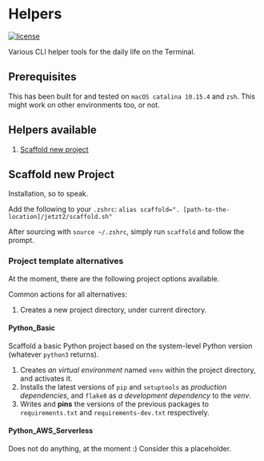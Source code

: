 # Helpers

[![license](https://img.shields.io/github/license/janikarh/helpers)](https://github.com/janikarh/helpers/blob/master/LICENSE)

Various CLI helper tools for the daily life on the Terminal.

## Prerequisites

This has been built for and tested on `macOS catalina 10.15.4` and `zsh`. This might work on other environments too, or not.

## Helpers available

1. [Scaffold new project](#scaffold-new-project)


## Scaffold new Project

Installation, so to speak.

Add the following to your `.zshrc`:
`alias scaffold=". [path-to-the-location]/jetzt2/scaffold.sh"`

After sourcing with `source ~/.zshrc`, simply run `scaffold` and follow the prompt.

### Project template alternatives

At the moment, there are the following project options available.

Common actions for all alternatives:

1. Creates a new project directory, under current directory.

#### Python_Basic

Scaffold a basic Python project based on the system-level Python version (whatever `python3` returns).

1. Creates *an virtual environment* named `venv` within the project directory, and activates it.
2. Installs the latest versions of `pip` and `setuptools` as *production dependencies*, and `flake8` as *a development dependency* to the *venv*.
3. Writes and **pins** the versions of the previous packages to `requirements.txt` and `requirements-dev.txt` respectively.


#### Python_AWS_Serverless

Does not do anything, at the moment :) Consider this a placeholder.
